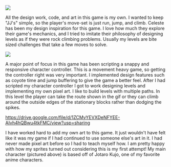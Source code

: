 
![](https://i.imgur.com/bL8lPoO.png)
 
All the design work, code, and art in this game is my own.  I wanted to keep "JJ's" simple, so the player's move-set is just run, jump, and climb.  Celeste has been my design inspiration for this game.  I love how much they explore their game's mechanics, and I tried to imitate their philosophy of designing levels as if they were rock climbing problems.  Usually my levels are bite sized challenges that take a few moves to solve.

![](https://drive.google.com/file/d/1XnGxx974IbGDkUjBpsF5p4ACAQcV2HDh/view?usp=sharing)

A major point of focus in this game has been scripting a snappy and responsive character controller.  This is a movement heavy game, so getting the controller right was very important.  I implemented design features such as coyote time and jump buffering to give the game a better feel.  After I had scripted my character controller I got to work designing levels and implementing my own pixel art.  I like to build levels with multiple paths.  In this level the player can take the route shown in the gif or they can climb around the outside edges of the stationary blocks rather than dodging the spikes.

https://drive.google.com/file/d/1ZCMvYEVXDeNFYEE-AIvh4hQBwu4tkFMC/view?usp=sharing

I have worked hard to add my own art to this game.  It just wouldn't have felt like it was my game if I had continued to use someone else's art in it.  I had never made pixel art before so I had to teach myself how.  I am pretty happy with how my sprites turned out considering this is my first attempt!  My main character (pictured above)  is based off of Jotaro Kujo, one of my favorite anime characters.
